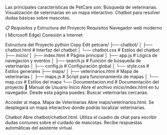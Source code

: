 Las principales características de PetCare son:
Búsqueda de veterinarias.
Visualización de veterinarias en un mapa interactivo.
Chatbot para resolver dudas básicas sobre mascotas.

📋 Requisitos y Estructura del Proyecto
Requisitos
Navegador web moderno ( Microsoft Edge)
Conexión a Internet

Estructura del Proyecto
python
Copy
Edit
petcare/
├── chatbot/
│   ├── chatbot.html        # Interfaz del chatbot
│   └── chatbot.css         # Estilos del chatbot
├── inicio/
│   ├── index.html          # Página principal
│   ├── app.js              # Lógica de navegación y eventos
│   ├── search.js           # Función de búsqueda de veterinarias
│   ├── config.js           # Configuración global
│   └── style.css           # Estilos generales
├── maps/
│   ├── veterinarios.html   # Mapa de veterinarias
│   ├── maps.js             # Script para funcionamiento de mapas
│   └── map.css             # Estilos del mapa
└── Documentacion.md        # Documentación del proyecto
👤 Manual de Usuario
Inicio
Abre el archivo inicio/index.html en tu navegador.
Desde esta página puedes:
Buscar veterinarias cercanas.

Acceder al mapa.
Mapa de Veterinarias
Abre maps/veterinarios.html.
Se desplegará un mapa interactivo donde podrás localizar veterinarias.

Chatbot
Abre chatbot/chatbot.html.
Utiliza el cuadro de chat para escribir dudas comunes sobre el cuidado de mascotas.
Recibe respuestas automáticas del asistente virtual.


